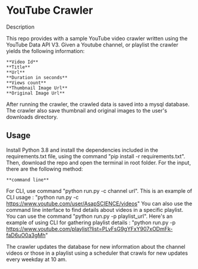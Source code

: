 # YouTube Crawler

Description

This repo provides with a sample YouTube video crawler written using the YouTube Data API V3. Given a Youtube channel, or playlist the crawler yields the following information:
    
    **Video Id**
    **Title**
    **Url**
    **Duration in seconds**
    **Views count**
    **Thumbnail Image Url**
    **Original Image Url**
    

After running the crawler, the crawled data is saved into a mysql database. The crawler also save thumbnail and original images to the user's downloads directory.

## Usage

Install Python 3.8 and install the dependencies included in the requirements.txt file, using the command "pip install -r requirements.txt". Then, download the repo and open the terminal in root folder. For the input, there are the following method:

    **command line**

For CLI, use command "python run.py -c channel url". This is an example of CLI usage : "python run.py -c https://www.youtube.com/user/AsapSCIENCE/videos"
You can also use the command line interface to find details about videos in a specific playlist. You can use the command "python run.py -p playlist_url". Here's an example of using CLI for gathering playlist details : "python run.py -p https://www.youtube.com/playlist?list=PLvFsG9gYFxY907xODmFk-faD6uO0a3gMh"

The crawler updates the database for new information about the channel videos or those in a playlist using a scheduler that crawls for new updates every weekday at 10 am.

